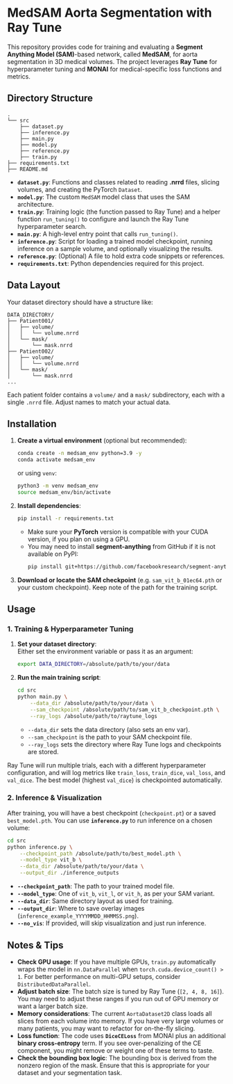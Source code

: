 # MedSAM Aorta Segmentation with Ray Tune

This repository provides code for training and evaluating a **Segment Anything Model (SAM)**-based network, called **MedSAM**, for aorta segmentation in 3D medical volumes. The project leverages **Ray Tune** for hyperparameter tuning and **MONAI** for medical-specific loss functions and metrics. 

## Directory Structure

```
.
└── src
    ├── dataset.py
    ├── inference.py
    ├── main.py
    ├── model.py
    ├── reference.py
    ├── train.py
├── requirements.txt
├── README.md
```

- **`dataset.py`**: Functions and classes related to reading **.nrrd** files, slicing volumes, and creating the PyTorch `Dataset`.  
- **`model.py`**: The custom `MedSAM` model class that uses the SAM architecture.  
- **`train.py`**: Training logic (the function passed to Ray Tune) and a helper function `run_tuning()` to configure and launch the Ray Tune hyperparameter search.  
- **`main.py`**: A high-level entry point that calls `run_tuning()`.  
- **`inference.py`**: Script for loading a trained model checkpoint, running inference on a sample volume, and optionally visualizing the results.  
- **`reference.py`**: (Optional) A file to hold extra code snippets or references.  
- **`requirements.txt`**: Python dependencies required for this project.  

## Data Layout

Your dataset directory should have a structure like:

```
DATA_DIRECTORY/
├── Patient001/
│   ├── volume/
│   │   └── volume.nrrd
│   └── mask/
│       └── mask.nrrd
├── Patient002/
│   ├── volume/
│   │   └── volume.nrrd
│   └── mask/
│       └── mask.nrrd
...
```

Each patient folder contains a `volume/` and a `mask/` subdirectory, each with a single `.nrrd` file. Adjust names to match your actual data.

## Installation

1. **Create a virtual environment** (optional but recommended):

   ```bash
   conda create -n medsam_env python=3.9 -y
   conda activate medsam_env
   ```
   or using `venv`:
   ```bash
   python3 -m venv medsam_env
   source medsam_env/bin/activate
   ```

2. **Install dependencies**:

   ```bash
   pip install -r requirements.txt
   ```
   
   - Make sure your **PyTorch** version is compatible with your CUDA version, if you plan on using a GPU.  
   - You may need to install **segment-anything** from GitHub if it is not available on PyPI:
     ```bash
     pip install git+https://github.com/facebookresearch/segment-anything.git
     ```

3. **Download or locate the SAM checkpoint** (e.g. `sam_vit_b_01ec64.pth` or your custom checkpoint). Keep note of the path for the training script.

## Usage

### 1. Training & Hyperparameter Tuning

1. **Set your dataset directory**:  
   Either set the environment variable or pass it as an argument:
   ```bash
   export DATA_DIRECTORY=/absolute/path/to/your/data
   ```
   
2. **Run the main training script**:
   ```bash
   cd src
   python main.py \
       --data_dir /absolute/path/to/your/data \
       --sam_checkpoint /absolute/path/to/sam_vit_b_checkpoint.pth \
       --ray_logs /absolute/path/to/raytune_logs
   ```
   - `--data_dir` sets the data directory (also sets an env var).  
   - `--sam_checkpoint` is the path to your SAM checkpoint file.  
   - `--ray_logs` sets the directory where Ray Tune logs and checkpoints are stored.  

Ray Tune will run multiple trials, each with a different hyperparameter configuration, and will log metrics like `train_loss`, `train_dice`, `val_loss`, and `val_dice`. The best model (highest `val_dice`) is checkpointed automatically.

### 2. Inference & Visualization

After training, you will have a best checkpoint (`checkpoint.pt`) or a saved `best_model.pth`. You can use **`inference.py`** to run inference on a chosen volume:

```bash
cd src
python inference.py \
    --checkpoint_path /absolute/path/to/best_model.pth \
    --model_type vit_b \
    --data_dir /absolute/path/to/your/data \
    --output_dir ./inference_outputs
```

- **`--checkpoint_path`**: The path to your trained model file.  
- **`--model_type`**: One of `vit_b`, `vit_l`, or `vit_h`, as per your SAM variant.  
- **`--data_dir`**: Same directory layout as used for training.  
- **`--output_dir`**: Where to save overlay images (`inference_example_YYYYMMDD_HHMMSS.png`).  
- **`--no_vis`**: If provided, will skip visualization and just run inference.

## Notes & Tips

- **Check GPU usage**: If you have multiple GPUs, `train.py` automatically wraps the model in `nn.DataParallel` when `torch.cuda.device_count() > 1`. For better performance on multi-GPU setups, consider `DistributedDataParallel`.
- **Adjust batch size**: The batch size is tuned by Ray Tune (`[2, 4, 8, 16]`). You may need to adjust these ranges if you run out of GPU memory or want a larger batch size.
- **Memory considerations**: The current `AortaDataset2D` class loads all slices from each volume into memory. If you have very large volumes or many patients, you may want to refactor for on-the-fly slicing.
- **Loss function**: The code uses **`DiceCELoss`** from MONAI plus an additional **binary cross-entropy** term. If you see over-penalizing of the CE component, you might remove or weight one of these terms to taste.
- **Check the bounding box logic**: The bounding box is derived from the nonzero region of the mask. Ensure that this is appropriate for your dataset and your segmentation task.
